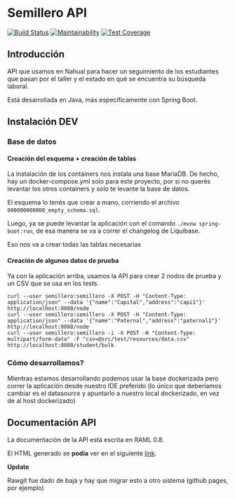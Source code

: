 # Semillero API 

[![Build Status](https://travis-ci.org/nahual/semillero2-api.svg?branch=development)](https://travis-ci.org/nahual/semillero2-api) [![Maintainability](https://api.codeclimate.com/v1/badges/a99a88d28ad37a79dbf6/maintainability)](https://codeclimate.com/github/codeclimate/codeclimate/maintainability) [![Test Coverage](https://api.codeclimate.com/v1/badges/a99a88d28ad37a79dbf6/test_coverage)](https://codeclimate.com/github/codeclimate/codeclimate/test_coverage)

## Introducción

API que usamos en Nahual para hacer un seguimiento de los estudiantes que pasan por el taller y el estado en qué se encuentra su búsqueda laboral.

Está desarrollada en Java, más específicamente con Spring Boot.

## Instalación DEV

### Base de datos

#### Creación del esquema + creación de tablas

La instalación de los containers nos instala una base MariaDB. 
De hecho, hay un docker-compose.yml solo para este proyecto, por si no querés levantar los otros containers y solo te levante la base de datos.

El esquema lo tenés que crear a mano, corriendo el archivo `000000000000_empty_schema.sql`.

Luego, ya se puede levantar la aplicación con el comando `./mvnw spring-boot:run`, de esa manera se va a correr el changelog de Liquibase.

Eso nos va a crear todas las tablas necesarias

#### Creación de algunos datos de prueba

Ya con la aplicación arriba, usamos la API para crear 2 nodos de prueba y un CSV que se usa en los tests.

    curl --user semillero:semillero -X POST -H "Content-Type: application/json" --data '{"name":"Capital","address":"capi1"}' http://localhost:8080/node
    curl --user semillero:semillero -X POST -H "Content-Type: application/json" --data '{"name":"Paternal","address":"paternal1"}' http://localhost:8080/node
    curl --user semillero:semillero -i -X POST -H "Content-Type: multipart/form-data" -F "csv=@src/test/resources/data.csv" http://localhost:8080/student/bulk


### Cómo desarrollamos? 

Mientras estamos desarrollando podemos usar la base dockerizada pero correr la aplicación desde nuestro IDE preferido (lo único que deberíamos cambiar es el datasource y apuntarlo a nuestro local dockerizado, en vez de al host dockerizado)

## Documentación API
    
La documentación de la API está escrita en RAML 0.8. 

El HTML generado se **podía** ver en el siguiente [link](https://rawgit.com/nahual/semillero2-api/development/apiV2.html).

**Update**

Rawgit fue dado de baja y hay que migrar esto a otro sistema (github pages, por ejemplo)


